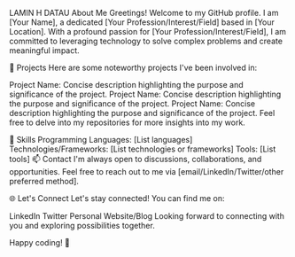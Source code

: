 LAMIN H DATAU
About Me
Greetings! Welcome to my GitHub profile. I am [Your Name], a dedicated [Your Profession/Interest/Field] based in [Your Location]. With a profound passion for [Your Profession/Interest/Field], I am committed to leveraging technology to solve complex problems and create meaningful impact.

🔭 Projects
Here are some noteworthy projects I've been involved in:

Project Name: Concise description highlighting the purpose and significance of the project.
Project Name: Concise description highlighting the purpose and significance of the project.
Project Name: Concise description highlighting the purpose and significance of the project.
Feel free to delve into my repositories for more insights into my work.

🌟 Skills
Programming Languages: [List languages]
Technologies/Frameworks: [List technologies or frameworks]
Tools: [List tools]
📫 Contact
I'm always open to discussions, collaborations, and opportunities. Feel free to reach out to me via [email/LinkedIn/Twitter/other preferred method].

🌐 Let's Connect
Let's stay connected! You can find me on:

LinkedIn
Twitter
Personal Website/Blog
Looking forward to connecting with you and exploring possibilities together.

Happy coding! 🚀

